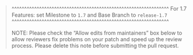 > ^^^^^^^^^^^^^^^^^^^^^^^^^^^^^^^^^^^^^^^^^^^^^^^^^^^^^^^^^^^^^^^
> For 1.7 Features: set Milestone to `1.7` and Base Branch to `release-1.7`
> ^^^^^^^^^^^^^^^^^^^^^^^^^^^^^^^^^^^^^^^^^^^^^^^^^^^^^^^^^^^^^^^
>
> NOTE: Please check the “Allow edits from maintainers” box below to allow 
> reviewers fix problems on your patch and speed up the review process.
> Please delete this note before submitting the pull request.
